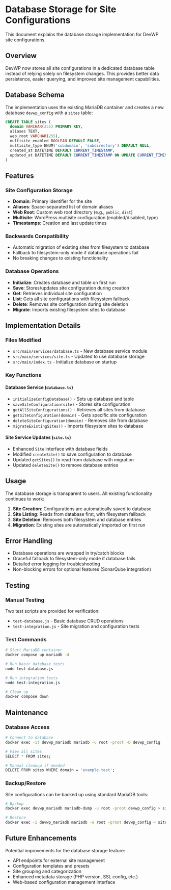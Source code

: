 # Database Storage for Site Configurations

This document explains the database storage implementation for DevWP site configurations.

## Overview

DevWP now stores all site configurations in a dedicated database table instead of relying solely on filesystem changes. This provides better data persistence, easier querying, and improved site management capabilities.

## Database Schema

The implementation uses the existing MariaDB container and creates a new database `devwp_config` with a `sites` table:

```sql
CREATE TABLE sites (
  domain VARCHAR(255) PRIMARY KEY,
  aliases TEXT,
  web_root VARCHAR(255),
  multisite_enabled BOOLEAN DEFAULT FALSE,
  multisite_type ENUM('subdomain', 'subdirectory') DEFAULT NULL,
  created_at DATETIME DEFAULT CURRENT_TIMESTAMP,
  updated_at DATETIME DEFAULT CURRENT_TIMESTAMP ON UPDATE CURRENT_TIMESTAMP
)
```

## Features

### Site Configuration Storage

- **Domain**: Primary identifier for the site
- **Aliases**: Space-separated list of domain aliases
- **Web Root**: Custom web root directory (e.g., `public`, `dist`)
- **Multisite**: WordPress multisite configuration (enabled/disabled, type)
- **Timestamps**: Creation and last update times

### Backwards Compatibility

- Automatic migration of existing sites from filesystem to database
- Fallback to filesystem-only mode if database operations fail
- No breaking changes to existing functionality

### Database Operations

- **Initialize**: Creates database and table on first run
- **Save**: Stores/updates site configuration during creation
- **Get**: Retrieves individual site configuration
- **List**: Gets all site configurations with filesystem fallback
- **Delete**: Removes site configuration during site deletion
- **Migrate**: Imports existing filesystem sites to database

## Implementation Details

### Files Modified

- `src/main/services/database.ts` - New database service module
- `src/main/services/site.ts` - Updated to use database storage
- `src/main/index.ts` - Initialize database on startup

### Key Functions

#### Database Service (`database.ts`)

- `initializeConfigDatabase()` - Sets up database and table
- `saveSiteConfiguration(site)` - Stores site configuration
- `getAllSiteConfigurations()` - Retrieves all sites from database
- `getSiteConfiguration(domain)` - Gets specific site configuration
- `deleteSiteConfiguration(domain)` - Removes site from database
- `migrateExistingSites()` - Imports filesystem sites to database

#### Site Service Updates (`site.ts`)

- Enhanced `Site` interface with database fields
- Modified `createSite()` to save configuration to database
- Updated `getSites()` to read from database with migration
- Updated `deleteSite()` to remove database entries

## Usage

The database storage is transparent to users. All existing functionality continues to work:

1. **Site Creation**: Configurations are automatically saved to database
2. **Site Listing**: Reads from database first, with filesystem fallback
3. **Site Deletion**: Removes both filesystem and database entries
4. **Migration**: Existing sites are automatically imported on first run

## Error Handling

- Database operations are wrapped in try/catch blocks
- Graceful fallback to filesystem-only mode if database fails
- Detailed error logging for troubleshooting
- Non-blocking errors for optional features (SonarQube integration)

## Testing

### Manual Testing

Two test scripts are provided for verification:

- `test-database.js` - Basic database CRUD operations
- `test-integration.js` - Site migration and configuration tests

### Test Commands

```bash
# Start MariaDB container
docker compose up mariadb -d

# Run basic database tests
node test-database.js

# Run integration tests
node test-integration.js

# Clean up
docker compose down
```

## Maintenance

### Database Access

```bash
# Connect to database
docker exec -it devwp_mariadb mariadb -u root -proot -D devwp_config

# View all sites
SELECT * FROM sites;

# Manual cleanup if needed
DELETE FROM sites WHERE domain = 'example.test';
```

### Backup/Restore

Site configurations can be backed up using standard MariaDB tools:

```bash
# Backup
docker exec devwp_mariadb mariadb-dump -u root -proot devwp_config > sites_backup.sql

# Restore
docker exec -i devwp_mariadb mariadb -u root -proot devwp_config < sites_backup.sql
```

## Future Enhancements

Potential improvements for the database storage feature:

- API endpoints for external site management
- Configuration templates and presets
- Site grouping and categorization
- Enhanced metadata storage (PHP version, SSL config, etc.)
- Web-based configuration management interface
